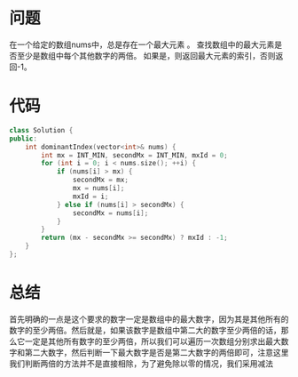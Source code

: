 # 问题 #
在一个给定的数组nums中，总是存在一个最大元素 。
查找数组中的最大元素是否至少是数组中每个其他数字的两倍。
如果是，则返回最大元素的索引，否则返回-1。
# 代码 #
```C++
class Solution {
public:
    int dominantIndex(vector<int>& nums) {
        int mx = INT_MIN, secondMx = INT_MIN, mxId = 0;
        for (int i = 0; i < nums.size(); ++i) {
            if (nums[i] > mx) {
                secondMx = mx;
                mx = nums[i];
                mxId = i;
            } else if (nums[i] > secondMx) {
                secondMx = nums[i];
            }
        }
        return (mx - secondMx >= secondMx) ? mxId : -1;
    }
};

```
# 总结 #
首先明确的一点是这个要求的数字一定是数组中的最大数字，因为其是其他所有的数字的至少两倍。然后就是，如果该数字是数组中第二大的数字至少两倍的话，那么它一定是其他所有数字的至少两倍，所以我们可以遍历一次数组分别求出最大数字和第二大数字，然后判断一下最大数字是否是第二大数字的两倍即可，注意这里我们判断两倍的方法并不是直接相除，为了避免除以零的情况，我们采用减法